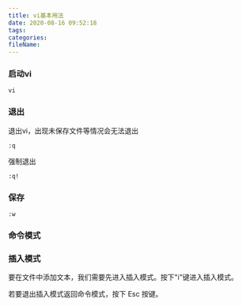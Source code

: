 ```yaml
---
title: vi基本用法
date: 2020-08-16 09:52:18
tags:
categories:
fileName:
---
```


### 启动vi

```
vi
```



### 退出

退出vi，出现未保存文件等情况会无法退出

```
:q
```

强制退出

```
:q!
```

### 保存

```
:w
```





### 命令模式



### 插入模式

要在文件中添加文本，我们需要先进入插入模式。按下"i"键进入插入模式。

若要退出插入模式返回命令模式，按下 Esc 按键。